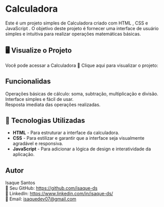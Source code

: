 # Calculadora
Este é um projeto simples de Calculadora criado com HTML , CSS e JavaScript . O objetivo deste projeto é fornecer uma interface de usuário simples e intuitiva para realizar operações matemáticas básicas.
## 🖥️ Visualize o Projeto

Você pode acessar a Calculadora
🔗 Clique aqui para visualizar o projeto: 
## Funcionalidas
Operações básicas de cálculo: soma, subtração, multiplicação e divisão.<br>
Interface simples e fácil de usar.<br>
Resposta imediata das operações realizadas.

## 🚀 Tecnologias Utilizadas

- **HTML** - Para estruturar a interface da calculadora.
- **CSS** - Para estilizar e garantir que a interface seja visualmente agradável e responsiva.
- **JavaScript** - Para adicionar a lógica de design e interatividade da aplicação.


## Autor

  Isaque Santos <br>
🔗 Seu GitHub: https://github.com/isaque-ds <br>
🔗 LinkedIn: https://www.linkedin.com/in/isaque-ds/ <br>
🔗 Email: isaquedev07@gmail.com
